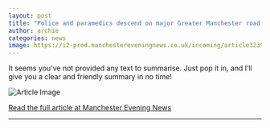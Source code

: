 ```yaml
---
layout: post
title: "Police and paramedics descend on major Greater Manchester road following crash"
author: archie
categories: news
image: https://i2-prod.manchestereveningnews.co.uk/incoming/article32397948.ece/ALTERNATES/s1200/0_JRP_MEN_020925_crash_002JPG.jpg
---
```

It seems you've not provided any text to summarise. Just pop it in, and I’ll give you a clear and friendly summary in no time!

![Article Image](https://i2-prod.manchestereveningnews.co.uk/incoming/article32397948.ece/ALTERNATES/s1200/0_JRP_MEN_020925_crash_002JPG.jpg)

[Read the full article at Manchester Evening News](https://www.manchestereveningnews.co.uk/news/greater-manchester-news/a6-live-updates-police-paramedics-32397307)

---
